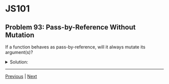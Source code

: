 # JS101
## Problem 93: Pass-by-Reference Without Mutation

If a function behaves as pass-by-reference, will it always mutate its argument(s)?

<details>
<summary>Solution:</summary>

No. The function may receive a reference of an object but not mutate it.

Pass-by-reference means the function has access to the original object through a reference, but the function can choose whether or not to mutate it.

**Function receives reference but doesn't mutate:**

```js
function getLength(arr) {
  return arr.length;  // Reads property, doesn't mutate
}

let numbers = [1, 2, 3, 4];
let len = getLength(numbers);
console.log(len);      // 4
console.log(numbers);  // [1, 2, 3, 4] (unchanged)
```

**Another example:**

```js
function getFirstElement(arr) {
  return arr[0];  // Accesses element, doesn't mutate
}

let items = ['apple', 'banana', 'cherry'];
let first = getFirstElement(items);
console.log(first);  // 'apple'
console.log(items);  // ['apple', 'banana', 'cherry'] (unchanged)
```

**The function has the power to mutate, but may choose not to:**

```js
function processArray(arr) {
  // Could mutate with arr.push(5), arr[0] = 100, etc.
  // But instead, just returns new array
  return arr.map(x => x * 2);
}

let numbers = [1, 2, 3];
let doubled = processArray(numbers);
console.log(numbers);  // [1, 2, 3] (unchanged)
console.log(doubled);  // [2, 4, 6] (new array)
```

**Key takeaway:**

Pass-by-reference gives a function the *ability* to mutate the original object, but whether it actually does is up to the function's implementation. Well-designed functions often avoid mutations even when they could perform them, making code more predictable and easier to reason about.

</details>

---

[Previous](92.md) | [Next](94.md)

